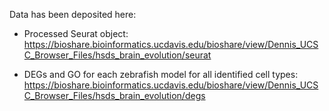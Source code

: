 Data has been deposited here:

- Processed Seurat object: https://bioshare.bioinformatics.ucdavis.edu/bioshare/view/Dennis_UCSC_Browser_Files/hsds_brain_evolution/seurat

- DEGs and GO for each zebrafish model for all identified cell types: https://bioshare.bioinformatics.ucdavis.edu/bioshare/view/Dennis_UCSC_Browser_Files/hsds_brain_evolution/degs
